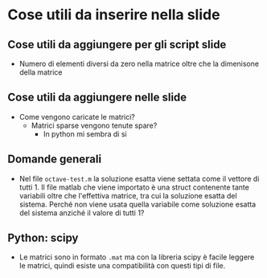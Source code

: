# Cose utili da inserire nella slide

## Cose utili da aggiungere per gli script slide
- Numero di elementi diversi da zero nella matrice oltre che la dimenisone della matrice  


## Cose utili da aggiungere nelle slide
- Come vengono caricate le matrici? 
    - Matrici sparse vengono tenute spare?
        - In python mi sembra di si
    

## Domande generali
- Nel file `octave-test.m` la soluzione esatta viene settata come il vettore di tutti 1. Il file matlab che viene importato è una struct contenente tante variabili oltre che l'effettiva matrice, tra cui la soluzione esatta del sistema. Perché non viene usata quella variabile come soluzione esatta del sistema anziché il valore di tutti 1? 
## Python: scipy
- Le matrici sono in formato `.mat` ma con la libreria scipy è facile leggere le matrici, quindi esiste una compatibilità con questi tipi di file.
